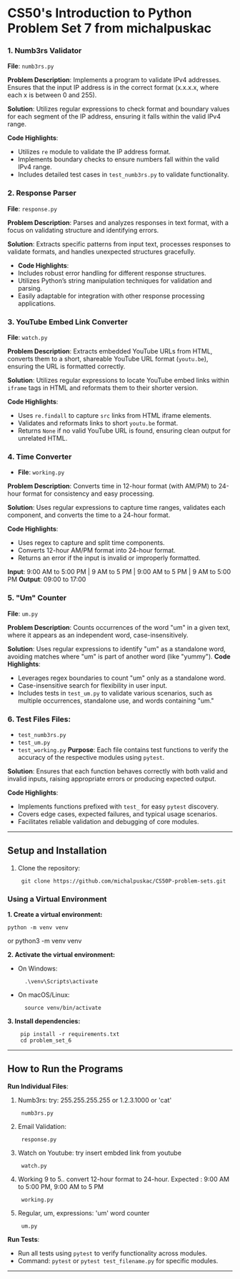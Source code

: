 # CS50's Introduction to Python Problem Set 7 from michalpuskac

### 1. Numb3rs Validator
**File**: `numb3rs.py`

**Problem Description**: Implements a program to validate IPv4 addresses. Ensures that the input IP address is in the correct format (x.x.x.x, where each x is between 0 and 255). 

**Solution**: Utilizes regular expressions to check format and boundary values for each segment of the IP address, ensuring it falls within the valid IPv4 range.

**Code Highlights**:
 - Utilizes `re` module to validate the IP address format.
 - Implements boundary checks to ensure numbers fall within the valid IPv4 range.
 - Includes detailed test cases in `test_numb3rs.py` to validate functionality.

### 2. Response Parser
**File**: `response.py`

**Problem Description**: Parses and analyzes responses in text format, with a focus on validating structure and identifying errors.

**Solution**: Extracts specific patterns from input text, processes responses to validate formats, and handles unexpected structures gracefully.

- **Code Highlights**:
 - Includes robust error handling for different response structures.
 - Utilizes Python’s string manipulation techniques for validation and parsing.
 - Easily adaptable for integration with other response processing applications.

### 3. YouTube Embed Link Converter
**File**: `watch.py`

**Problem Description**: Extracts embedded YouTube URLs from HTML, converts them to a short, shareable YouTube URL format (`youtu.be`), ensuring the URL is formatted correctly.

**Solution**: Utilizes regular expressions to locate YouTube embed links within `iframe` tags in HTML and reformats them to their shorter version.

**Code Highlights**:
 - Uses `re.findall` to capture `src` links from HTML iframe elements.
 - Validates and reformats links to short `youtu.be` format.
 - Returns `None` if no valid YouTube URL is found, ensuring clean output for unrelated HTML.

### 4. Time Converter
- **File**: `working.py`

**Problem Description**: Converts time in 12-hour format (with AM/PM) to 24-hour format for consistency and easy processing.

**Solution**: Uses regular expressions to capture time ranges, validates each component, and converts the time to a 24-hour format.

**Code Highlights**:
 - Uses regex to capture and split time components.
 - Converts 12-hour AM/PM format into 24-hour format.
 - Returns an error if the input is invalid or improperly formatted.

**Input**: 9:00 AM to 5:00 PM | 9 AM to 5 PM | 9:00 AM to 5 PM | 9 AM to 5:00 PM
**Output**: 09:00 to 17:00


### 5. "Um" Counter
**File**: `um.py`

**Problem Description**: Counts occurrences of the word "um" in a given text, where it appears as an independent word, case-insensitively.

**Solution**: Uses regular expressions to identify "um" as a standalone word, avoiding matches where "um" is part of another word (like "yummy"). **Code Highlights**:
 - Leverages regex boundaries to count "um" only as a standalone word.
 - Case-insensitive search for flexibility in user input.
 - Includes tests in `test_um.py` to validate various scenarios, such as multiple occurrences, standalone use, and words containing "um."

### 6. Test Files **Files**:
 - `test_numb3rs.py`
 - `test_um.py`
 - `test_working.py`
**Purpose**: Each file contains test functions to verify the accuracy of the respective modules using `pytest`.

**Solution**: Ensures that each function behaves correctly with both valid and invalid inputs, raising appropriate errors or producing expected output.

**Code Highlights**:
 - Implements functions prefixed with `test_` for easy `pytest` discovery.
 - Covers edge cases, expected failures, and typical usage scenarios.
 - Facilitates reliable validation and debugging of core modules.

---

## Setup and Installation

1. Clone the repository:

        git clone https://github.com/michalpuskac/CS50P-problem-sets.git

### Using a Virtual Environment

**1. Create a virtual environment:**

	python -m venv venv
or
	python3 -m venv venv

**2. Activate the virtual environment:**

- On Windows:

        .\venv\Scripts\activate

- On macOS/Linux:

        source venv/bin/activate

**3. Install dependencies:**

        pip install -r requirements.txt
        cd problem_set_6

---

## How to Run the Programs

**Run Individual Files**:

1. Numb3rs: try: 255.255.255.255 or 1.2.3.1000 or 'cat'

        numb3rs.py

2. Email Validation:

        response.py

3. Watch on Youtube: try insert embded link from youtube

        watch.py

4. Working 9 to 5.. convert 12-hour format to 24-hour. Expected : 9:00 AM to 5:00 PM, 9:00 AM to 5 PM

        working.py

5. Regular, um, expressions: 'um' word counter

        um.py

**Run Tests**:

 - Run all tests using `pytest` to verify functionality across modules.
 - Command: `pytest` or `pytest test_filename.py` for specific modules.

---
